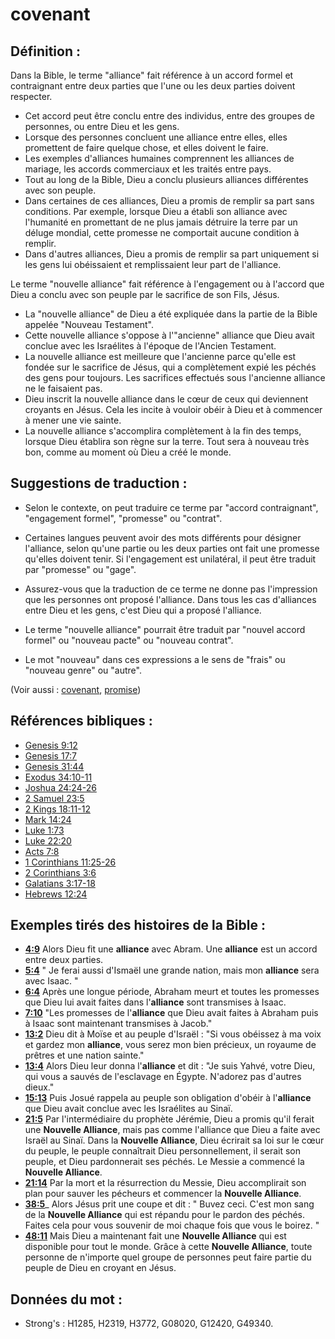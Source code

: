 # covenant

## Définition :

Dans la Bible, le terme "alliance" fait référence à un accord formel et contraignant entre deux parties que l'une ou les deux parties doivent respecter.

* Cet accord peut être conclu entre des individus, entre des groupes de personnes, ou entre Dieu et les gens.
* Lorsque des personnes concluent une alliance entre elles, elles promettent de faire quelque chose, et elles doivent le faire.
* Les exemples d'alliances humaines comprennent les alliances de mariage, les accords commerciaux et les traités entre pays.
* Tout au long de la Bible, Dieu a conclu plusieurs alliances différentes avec son peuple.
* Dans certaines de ces alliances, Dieu a promis de remplir sa part sans conditions. Par exemple, lorsque Dieu a établi son alliance avec l'humanité en promettant de ne plus jamais détruire la terre par un déluge mondial, cette promesse ne comportait aucune condition à remplir.
* Dans d'autres alliances, Dieu a promis de remplir sa part uniquement si les gens lui obéissaient et remplissaient leur part de l'alliance.

Le terme "nouvelle alliance" fait référence à l'engagement ou à l'accord que Dieu a conclu avec son peuple par le sacrifice de son Fils, Jésus.

* La "nouvelle alliance" de Dieu a été expliquée dans la partie de la Bible appelée "Nouveau Testament".
* Cette nouvelle alliance s'oppose à l'"ancienne" alliance que Dieu avait conclue avec les Israélites à l'époque de l'Ancien Testament.
* La nouvelle alliance est meilleure que l'ancienne parce qu'elle est fondée sur le sacrifice de Jésus, qui a complètement expié les péchés des gens pour toujours. Les sacrifices effectués sous l'ancienne alliance ne le faisaient pas.
* Dieu inscrit la nouvelle alliance dans le cœur de ceux qui deviennent croyants en Jésus. Cela les incite à vouloir obéir à Dieu et à commencer à mener une vie sainte.
* La nouvelle alliance s'accomplira complètement à la fin des temps, lorsque Dieu établira son règne sur la terre. Tout sera à nouveau très bon, comme au moment où Dieu a créé le monde.

## Suggestions de traduction :

* Selon le contexte, on peut traduire ce terme par "accord contraignant", "engagement formel", "promesse" ou "contrat".
* Certaines langues peuvent avoir des mots différents pour désigner l'alliance, selon qu'une partie ou les deux parties ont fait une promesse qu'elles doivent tenir. Si l'engagement est unilatéral, il peut être traduit par "promesse" ou "gage".
* Assurez-vous que la traduction de ce terme ne donne pas l'impression que les personnes ont proposé l'alliance. Dans tous les cas d'alliances entre Dieu et les gens, c'est Dieu qui a proposé l'alliance.

* Le terme "nouvelle alliance" pourrait être traduit par "nouvel accord formel" ou "nouveau pacte" ou "nouveau contrat".
* Le mot "nouveau" dans ces expressions a le sens de "frais" ou "nouveau genre" ou "autre".

(Voir aussi : [covenant](../kt/covenant.md), [promise](../kt/promise.md))

## Références bibliques :

* [Genesis 9:12](rc://en/tn/help/gen/09/12)
* [Genesis 17:7](rc://en/tn/help/gen/17/07)
* [Genesis 31:44](rc://en/tn/help/gen/31/44)
* [Exodus 34:10-11](rc://en/tn/help/exo/34/10)
* [Joshua 24:24-26](rc://en/tn/help/jos/24/24)
* [2 Samuel 23:5](rc://en/tn/help/2sa/23/5)
* [2 Kings 18:11-12](rc://en/tn/help/2ki/18/11)
* [Mark 14:24](rc://en/tn/help/mrk/14/24)
* [Luke 1:73](rc://en/tn/help/luk/01/73)
* [Luke 22:20](rc://en/tn/help/luk/22/20)
* [Acts 7:8](rc://en/tn/help/act/07/08)
* [1 Corinthians 11:25-26](rc://en/tn/help/1co/11/25)
* [2 Corinthians 3:6](rc://en/tn/help/2co/03/06)
* [Galatians 3:17-18](rc://en/tn/help/gal/03/17)
* [Hebrews 12:24](rc://en/tn/help/heb/12/24)

## Exemples tirés des histoires de la Bible :

* __[4:9](rc://en/tn/help/obs/04/09)__ Alors Dieu fit une __alliance__ avec Abram. Une __alliance__ est un accord entre deux parties.
* __[5:4](rc://en/tn/help/obs/05/04)__ " Je ferai aussi d'Ismaël une grande nation, mais mon __alliance__ sera avec Isaac. "
* __[6:4](rc://en/tn/help/obs/06/04)__ Après une longue période, Abraham meurt et toutes les promesses que Dieu lui avait faites dans l'__alliance__ sont transmises à Isaac.
* __[7:10](rc://en/tn/help/obs/07/10)__ "Les promesses de l'__alliance__ que Dieu avait faites à Abraham puis à Isaac sont maintenant transmises à Jacob."
* __[13:2](rc://en/tn/help/obs/13/02)__ Dieu dit à Moïse et au peuple d'Israël : "Si vous obéissez à ma voix et gardez mon __alliance__, vous serez mon bien précieux, un royaume de prêtres et une nation sainte."
* __[13:4](rc://en/tn/help/obs/13/04)__ Alors Dieu leur donna l'__alliance__ et dit : "Je suis Yahvé, votre Dieu, qui vous a sauvés de l'esclavage en Égypte. N'adorez pas d'autres dieux."
* __[15:13](rc://en/tn/help/obs/15/13)__ Puis Josué rappela au peuple son obligation d'obéir à l'__alliance__ que Dieu avait conclue avec les Israélites au Sinaï.
* __[21:5](rc://en/tn/help/obs/21/05)__ Par l'intermédiaire du prophète Jérémie, Dieu a promis qu'il ferait une __Nouvelle Alliance__, mais pas comme l'alliance que Dieu a faite avec Israël au Sinaï. Dans la __Nouvelle Alliance__, Dieu écrirait sa loi sur le cœur du peuple, le peuple connaîtrait Dieu personnellement, il serait son peuple, et Dieu pardonnerait ses péchés. Le Messie a commencé la __Nouvelle Alliance__.
* __[21:14](rc://en/tn/help/obs/21/14)__ Par la mort et la résurrection du Messie, Dieu accomplirait son plan pour sauver les pécheurs et commencer la __Nouvelle Alliance__.
* __[38:5](rc://en/tn/help/obs/38/05)___ Alors Jésus prit une coupe et dit : " Buvez ceci. C'est mon sang de la __Nouvelle Alliance__ qui est répandu pour le pardon des péchés. Faites cela pour vous souvenir de moi chaque fois que vous le boirez. "
* __[48:11](rc://en/tn/help/obs/48/11)__ Mais Dieu a maintenant fait une __Nouvelle Alliance__ qui est disponible pour tout le monde. Grâce à cette __Nouvelle Alliance__, toute personne de n'importe quel groupe de personnes peut faire partie du peuple de Dieu en croyant en Jésus.

## Données du mot :

* Strong's : H1285, H2319, H3772, G08020, G12420, G49340.
